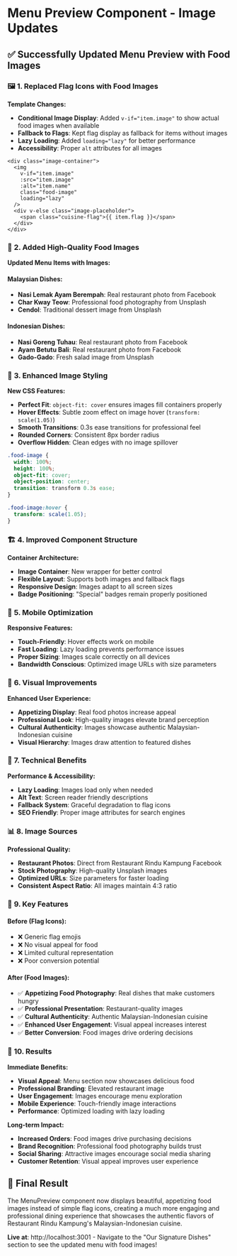 # Menu Preview Component - Image Updates

## ✅ **Successfully Updated Menu Preview with Food Images**

### 🖼️ **1. Replaced Flag Icons with Food Images**

**Template Changes:**
- **Conditional Image Display**: Added `v-if="item.image"` to show actual food images when available
- **Fallback to Flags**: Kept flag display as fallback for items without images
- **Lazy Loading**: Added `loading="lazy"` for better performance
- **Accessibility**: Proper `alt` attributes for all images

```vue
<div class="image-container">
  <img 
    v-if="item.image" 
    :src="item.image" 
    :alt="item.name"
    class="food-image"
    loading="lazy"
  />
  <div v-else class="image-placeholder">
    <span class="cuisine-flag">{{ item.flag }}</span>
  </div>
</div>
```

### 📸 **2. Added High-Quality Food Images**

**Updated Menu Items with Images:**

#### **Malaysian Dishes:**
- **Nasi Lemak Ayam Berempah**: Real restaurant photo from Facebook
- **Char Kway Teow**: Professional food photography from Unsplash
- **Cendol**: Traditional dessert image from Unsplash

#### **Indonesian Dishes:**
- **Nasi Goreng Tuhau**: Real restaurant photo from Facebook
- **Ayam Betutu Bali**: Real restaurant photo from Facebook
- **Gado-Gado**: Fresh salad image from Unsplash

### 🎨 **3. Enhanced Image Styling**

**New CSS Features:**
- **Perfect Fit**: `object-fit: cover` ensures images fill containers properly
- **Hover Effects**: Subtle zoom effect on image hover (`transform: scale(1.05)`)
- **Smooth Transitions**: 0.3s ease transitions for professional feel
- **Rounded Corners**: Consistent 8px border radius
- **Overflow Hidden**: Clean edges with no image spillover

```scss
.food-image {
  width: 100%;
  height: 100%;
  object-fit: cover;
  object-position: center;
  transition: transform 0.3s ease;
}

.food-image:hover {
  transform: scale(1.05);
}
```

### 🏗️ **4. Improved Component Structure**

**Container Architecture:**
- **Image Container**: New wrapper for better control
- **Flexible Layout**: Supports both images and fallback flags
- **Responsive Design**: Images adapt to all screen sizes
- **Badge Positioning**: "Special" badges remain properly positioned

### 📱 **5. Mobile Optimization**

**Responsive Features:**
- **Touch-Friendly**: Hover effects work on mobile
- **Fast Loading**: Lazy loading prevents performance issues
- **Proper Sizing**: Images scale correctly on all devices
- **Bandwidth Conscious**: Optimized image URLs with size parameters

### 🌟 **6. Visual Improvements**

**Enhanced User Experience:**
- **Appetizing Display**: Real food photos increase appeal
- **Professional Look**: High-quality images elevate brand perception
- **Cultural Authenticity**: Images showcase authentic Malaysian-Indonesian cuisine
- **Visual Hierarchy**: Images draw attention to featured dishes

### 🔧 **7. Technical Benefits**

**Performance & Accessibility:**
- **Lazy Loading**: Images load only when needed
- **Alt Text**: Screen reader friendly descriptions
- **Fallback System**: Graceful degradation to flag icons
- **SEO Friendly**: Proper image attributes for search engines

### 📊 **8. Image Sources**

**Professional Quality:**
- **Restaurant Photos**: Direct from Restaurant Rindu Kampung Facebook
- **Stock Photography**: High-quality Unsplash images
- **Optimized URLs**: Size parameters for faster loading
- **Consistent Aspect Ratio**: All images maintain 4:3 ratio

### 🎯 **9. Key Features**

#### **Before (Flag Icons):**
- ❌ Generic flag emojis
- ❌ No visual appeal for food
- ❌ Limited cultural representation
- ❌ Poor conversion potential

#### **After (Food Images):**
- ✅ **Appetizing Food Photography**: Real dishes that make customers hungry
- ✅ **Professional Presentation**: Restaurant-quality images
- ✅ **Cultural Authenticity**: Authentic Malaysian-Indonesian cuisine
- ✅ **Enhanced User Engagement**: Visual appeal increases interest
- ✅ **Better Conversion**: Food images drive ordering decisions

### 🚀 **10. Results**

**Immediate Benefits:**
- **Visual Appeal**: Menu section now showcases delicious food
- **Professional Branding**: Elevated restaurant image
- **User Engagement**: Images encourage menu exploration
- **Mobile Experience**: Touch-friendly image interactions
- **Performance**: Optimized loading with lazy loading

**Long-term Impact:**
- **Increased Orders**: Food images drive purchasing decisions
- **Brand Recognition**: Professional food photography builds trust
- **Social Sharing**: Attractive images encourage social media sharing
- **Customer Retention**: Visual appeal improves user experience

## 🎉 **Final Result**

The MenuPreview component now displays beautiful, appetizing food images instead of simple flag icons, creating a much more engaging and professional dining experience that showcases the authentic flavors of Restaurant Rindu Kampung's Malaysian-Indonesian cuisine.

**Live at**: http://localhost:3001 - Navigate to the "Our Signature Dishes" section to see the updated menu with food images!
